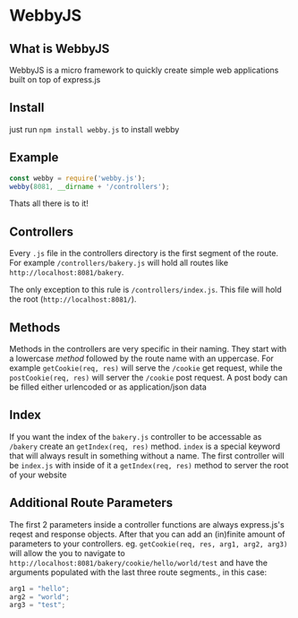 # WebbyJS

## What is WebbyJS
WebbyJS is a micro framework to quickly create simple web applications built on top of express.js

## Install
just run `npm install webby.js` to install webby

## Example
```js
const webby = require('webby.js');
webby(8081, __dirname + '/controllers');
```
Thats all there is to it!

## Controllers
Every `.js` file in the controllers directory is the first segment of the route.
For example `/controllers/bakery.js` will hold all routes like `http://localhost:8081/bakery`.

The only exception to this rule is `/controllers/index.js`.
This file will hold the root (`http://localhost:8081/`).

## Methods
Methods in the controllers are very specific in their naming.
They start with a lowercase _method_ followed by the route name with an uppercase.
For example `getCookie(req, res)` will serve the `/cookie` get request,
while the `postCookie(req, res)` will server the `/cookie` post request.
A post body can be filled either urlencoded or as application/json data

## Index
If you want the index of the `bakery.js` controller to be accessable as `/bakery` create an `getIndex(req, res)` method.
`index` is a special keyword that will always result in something without a name. The first controller will be `index.js`
with inside of it a `getIndex(req, res)` method to server the root of your website

## Additional Route Parameters
The first 2 parameters inside a controller functions are always express.js's reqest and response objects.
After that you can add an (in)finite amount of parameters to your controllers. eg. `getCookie(req, res, arg1, arg2, arg3)`
will allow the you to navigate to `http://localhost:8081/bakery/cookie/hello/world/test` and have the arguments populated
with the last three route segments., in this case:
```js
arg1 = "hello";
arg2 = "world";
arg3 = "test";
```
  
